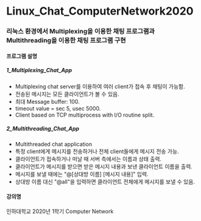 # Linux_Chat_ComputerNetwork2020

### 리눅스 환경에서 Multiplexing을 이용한 채팅 프로그램과 Multithreading을 이용한 채팅 프로그램 구현

#### 프로그램 설명

##### 1_Multiplexing_Chat_App
- Multiplexing chat server를 이용하여 여러 client가 접속 후 채팅이 가능함.
- 전송된 메시지는 모든 클라이언트가 볼 수 있음.
- 최대 Message buffer: 100.
- timeout value = sec 5, usec 5000.
- Client based on TCP multiprocess with I/O routine split.

##### 2_Multithreading_Chat_App
- Multithreaded chat application
- 특정 client에게 메시지를 전송하거나 전체 client들에게 메시지 전송 가능.
- 클라이언트가 접속하거나 떠날 때 서버 측에서는 이름과 상태 출력.
- 클라이언트가 메시지를 받으면 받은 메시지 내용과 보낸 클라이언트 이름을 출력.
- 메시지를 보낼 때에는 "@[상대방 이름] [메시지 내용]" 입력.
- 상대방 이름 대신 "@all"을 입력하면 클라이언트 전체에게 메시지를 보낼 수 있음.

#### 강의명
인하대학교 2020년 1학기 Computer Network

